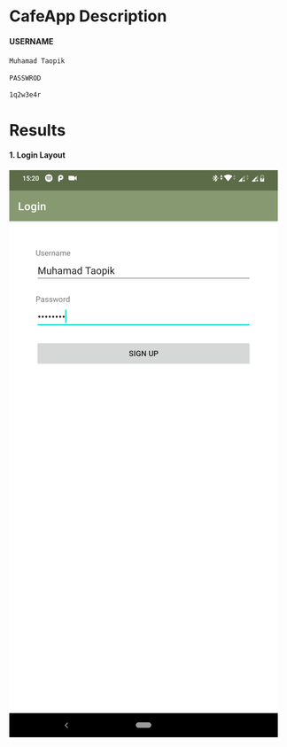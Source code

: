 # CafeApp Description

<h4>USERNAME</h4>

```
Muhamad Taopik
```

`PASSWROD`

```
1q2w3e4r
```

# Results
<h4>1. Login Layout</h4>

![Login Layout](results/LoginLayout.png)
